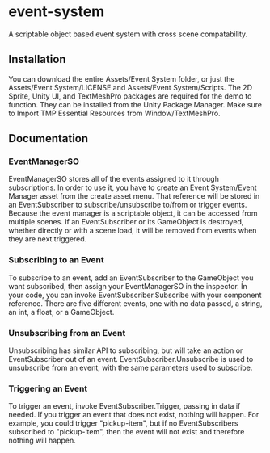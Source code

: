 # event-system
A scriptable object based event system with cross scene compatability.
## Installation
You can download the entire Assets/Event System folder,
or just the Assets/Event System/LICENSE and Assets/Event System/Scripts.
The 2D Sprite, Unity UI, and TextMeshPro packages are required for the demo to function.
They can be installed from the Unity Package Manager.
Make sure to Import TMP Essential Resources from Window/TextMeshPro.
## Documentation
### EventManagerSO
EventManagerSO stores all of the events assigned to it through subscriptions.
In order to use it, you have to create an Event System/Event Manager asset from the create asset menu.
That reference will be stored in an EventSubscriber to subscribe/unsubscribe to/from or trigger events.
Because the event manager is a scriptable object, it can be accessed from multiple scenes.
If an EventSubscriber or its GameObject is destroyed, whether directly or with a scene load,
it will be removed from events when they are next triggered.
### Subscribing to an Event
To subscribe to an event, add an EventSubscriber to the GameObject you want subscribed,
then assign your EventManagerSO in the inspector.
In your code, you can invoke EventSubscriber.Subscribe with your component reference.
There are five different events, one with no data passed, a string, an int, a float, or a GameObject.
### Unsubscribing from an Event
Unsubscribing has similar API to subscribing, but will take an action or EventSubscriber out of an event.
EventSubscriber.Unsubscribe is used to unsubscribe from an event,
with the same parameters used to subscribe.
### Triggering an Event
To trigger an event, invoke EventSubscriber.Trigger, passing in data if needed.
If you trigger an event that does not exist, nothing will happen.
For example, you could trigger "pickup-item", but if no EventSubscribers subscribed to
"pickup-item", then the event will not exist and therefore nothing will happen.